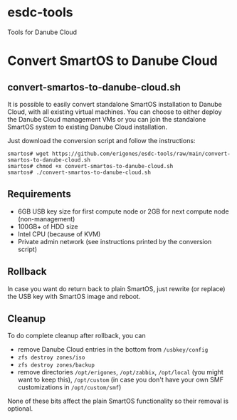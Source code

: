# esdc-tools
Tools for Danube Cloud

Convert SmartOS to Danube Cloud
===============================
convert-smartos-to-danube-cloud.sh
------

It is possible to easily convert standalone SmartOS installation to Danube Cloud, with all existing virtual machines. You can choose to either deploy the Danube Cloud management VMs or you can join the standalone SmartOS system to existing Danube Cloud installation.

Just download the conversion script and follow the instructions:
```
smartos# wget https://github.com/erigones/esdc-tools/raw/main/convert-smartos-to-danube-cloud.sh
smartos# chmod +x convert-smartos-to-danube-cloud.sh
smartos# ./convert-smartos-to-danube-cloud.sh
```

Requirements
------------
* 6GB USB key size for first compute node or 2GB for next compute node (non-management)
* 100GB+ of HDD size
* Intel CPU (because of KVM)
* Private admin network (see instructions printed by the conversion script)

Rollback
--------
In case you want do return back to plain SmartOS, just rewrite (or replace) the USB key with SmartOS image and reboot.

Cleanup
-------
To do complete cleanup after rollback, you can 
* remove Danube Cloud entries in the bottom from `/usbkey/config`
* `zfs destroy zones/iso`
* `zfs destroy zones/backup`
* remove directories `/opt/erigones`, `/opt/zabbix`, `/opt/local` (you might want to keep this), `/opt/custom` (in case you don't have your own SMF customizations in `/opt/custom/smf`)

None of these bits affect the plain SmartOS functionality so their removal is optional.

